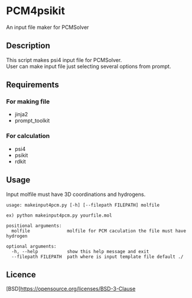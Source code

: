 PCM4psikit
===========

An input file maker for PCMSolver

## Description

This script makes psi4 input file for PCMSolver.  
User can make input file just selecting several options from prompt.

## Requirements

### For making file

- jinja2
- prompt_toolkit

### For calculation

- psi4
- psikit
- rdkit

## Usage

Input molfile must have 3D coordinations and hydrogens.
```
usage: makeinput4pcm.py [-h] [--filepath FILEPATH] molfile

ex) python makeinput4pcm.py yourfile.mol

positional arguments:
  molfile              molfile for PCM caculation the file must have hydrogen

optional arguments:
  -h, --help           show this help message and exit
  --filepath FILEPATH  path where is input template file default ./
```


## Licence

[BSD]https://opensource.org/licenses/BSD-3-Clause
